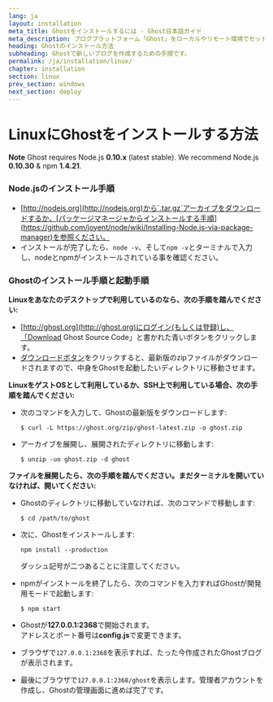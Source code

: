 ```yaml
---
lang: ja
layout: installation
meta_title: Ghostをインストールするには - Ghost日本語ガイド
meta_description: ブログプラットフォーム「Ghost」をローカルやリモート環境でセットアップするための手順です。
heading: Ghostのインストール方法
subheading: Ghostで新しいブログを作成するための手順です。
permalink: /ja/installation/linux/
chapter: installation
section: linux
prev_section: windows
next_section: deploy
---
```



# LinuxにGhostをインストールする方法 <a id="install-linux"></a>

<p class="note"><strong>Note</strong> Ghost requires Node.js <strong>0.10.x</strong> (latest stable). We recommend Node.js <strong>0.10.30</strong> & npm <strong>1.4.21</strong>.</p>

### Node.jsのインストール手順

*   [http://nodejs.org](http://nodejs.org)から`.tar.gz`アーカイブをダウンロードするか、[パッケージマネージャからインストールする手順](https://github.com/joyent/node/wiki/Installing-Node.js-via-package-manager)を参照ください。
*   インストールが完了したら、`node -v`、そして`npm -v`とターミナルで入力し、nodeとnpmがインストールされている事を確認ください。

### Ghostのインストール手順と起動手順


**Linuxをあなたのデスクトップで利用しているのなら、次の手順を踏んでください:**

*   [http://ghost.org](http://ghost.org)にログイン(もしくは登録)し、「Download Ghost Source Code」と書かれた青いボタンをクリックします。
*   [ダウンロードボタン](https://ghost.org/download/)をクリックすると、最新版のzipファイルがダウンロードされますので、中身をGhostを起動したいディレクトリに移動させます。


**LinuxをゲストOSとして利用しているか、SSH上で利用している場合、次の手順を踏んでください:**

*   次のコマンドを入力して、Ghostの最新版をダウンロードします:

    ```
    $ curl -L https://ghost.org/zip/ghost-latest.zip -o ghost.zip
    ```

*   アーカイブを展開し、展開されたディレクトリに移動します:

    ```
    $ unzip -uo ghost.zip -d ghost
    ```


**ファイルを展開したら、次の手順を踏んでください。まだターミナルを開いていなければ、開いてください:**

*   Ghostのディレクトリに移動していなければ、次のコマンドで移動します:

    ```
    $ cd /path/to/ghost
    ```

*   次に、Ghostをインストールします:

    ```
    npm install --production
    ```
    <span class="note">ダッシュ記号が二つあることに注意してください。</span>

*   npmがインストールを終了したら、次のコマンドを入力すればGhostが開発用モードで起動します:

    ```
    $ npm start
    ```

*   Ghostが**127.0.0.1:2368**で開始されます。<br />
    <span class="note">アドレスとポート番号は**config.js**で変更できます。</span>

*   ブラウザで<code class="path">127.0.0.1:2368</code>を表示すれば、たった今作成されたGhostブログが表示されます。
*   最後にブラウザで<code class="path">127.0.0.1:2368/ghost</code>を表示します。管理者アカウントを作成し、Ghostの管理画面に進めば完了です。
